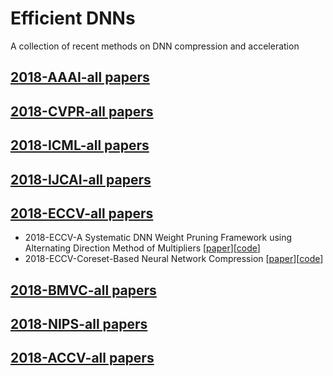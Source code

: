 # Efficient DNNs
A collection of recent methods on DNN compression and acceleration
## [2018-AAAI-all papers]()
## [2018-CVPR-all papers]()
## [2018-ICML-all papers]()
## [2018-IJCAI-all papers]()
## [2018-ECCV-all papers](http://openaccess.thecvf.com/ECCV2018.py)
- 2018-ECCV-A Systematic DNN Weight Pruning Framework using Alternating Direction Method of Multipliers [[paper]()][[code]()]
- 2018-ECCV-Coreset-Based Neural Network Compression [[paper]()][[code]()]
## [2018-BMVC-all papers]()
## [2018-NIPS-all papers]()
## [2018-ACCV-all papers]()
